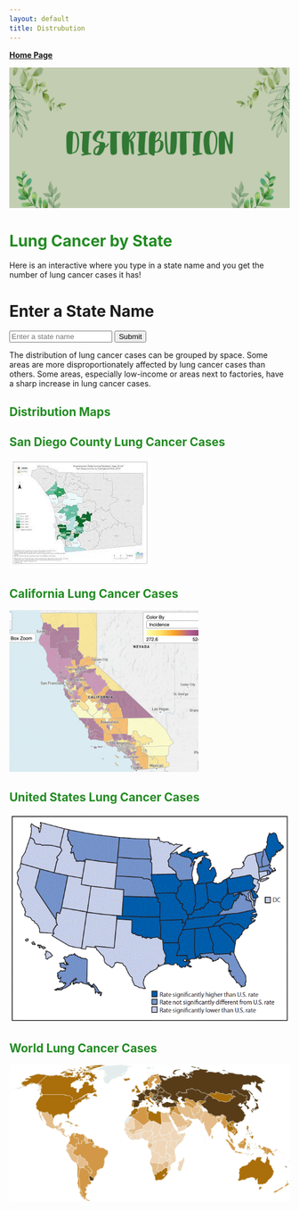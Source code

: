 ```yaml
---
layout: default
title: Distrubution
---
```


[**Home Page**](/index.md)

![Alt text](images/DISTRIBUTION.png)

# <span style="color: #228B22"> Lung Cancer by State </span>
Here is an interactive where you type in a state name and you get the number of lung cancer cases it has!

<!-- Title and introductory information about an interactive lung cancer data lookup by state -->
<html>
<head>
    <title>County and State Input</title>
    <script src="https://cdnjs.cloudflare.com/ajax/libs/Chart.js/3.7.0/chart.min.js"></script>
</head>
<body>
    <h1>Enter a State Name</h1>
    <form id="stateForm">
        <input type="text" id="stateInput" placeholder="Enter a state name">
        <button type="submit">Submit</button>
    </form>
    <div id="stateResult">
        <!-- The result for state data from the backend will be displayed here -->
    </div>
    <script>
    // State Form Submission
        document.getElementById('stateForm').addEventListener('submit', function (e) {
            e.preventDefault();
            const stateName = document.getElementById('stateInput').value;
            fetch(`http://localhost:5000/api/data/cancer/cancer/state/${stateName}`, {
                method: 'GET',
                headers: {
                    'Content-Type': 'application/json',
                }
            })
            .then(response => {
                if (response.status === 404) {
                    return { error: "State data not found" };
                }
                return response.json();
            })
            .then(data => {
                if (data.error) {
                    document.getElementById('stateResult').textContent = `Error: ${data.error}`;
                } else {
                    const resultHtml = `
                        <p>Total Population: ${data.TotalPopulation}</p>
                        <p>Total Deaths from Lung Cancer: ${data["Total amount of death from lung cancer"]}</p>
                    `;
                    document.getElementById('stateResult').innerHTML = resultHtml;
                }
            })
            .catch(error => {
                console.error('Error:', error);
            });
        });
    </script>
</body>
</html>

    
<!-- This section describes the interactive lung cancer data lookup by state, including the input form and JavaScript code for fetching data. -->

The distribution of lung cancer cases can be grouped by space. Some areas are more disproportionately affected by lung cancer cases than others. Some areas, especially low-income or areas next to factories, have a sharp increase in lung cancer cases.

<!-- Information about the distribution of lung cancer cases based on geographical factors -->

## <span style="color: #228B22"> Distribution Maps </span>

<!-- Subsection title about distribution maps -->

## <span style="color: #228B22"> San Diego County Lung Cancer Cases </span>
![Alt text](<images/download (2).jpeg>)

<!-- Information about lung cancer cases in San Diego County with an image -->

## <span style="color: #228B22"> California Lung Cancer Cases </span>
![Alt text](<images/Screenshot 2020-07-20 08.57.36.png>)

<!-- Information about lung cancer cases in California with an image -->

## <span style="color: #228B22"> United States Lung Cancer Cases </span>
![Alt text](images/mm6936a8-F.gif)

<!-- Information about lung cancer cases in the United States with an image -->

## <span style="color: #228B22"> World Lung Cancer Cases </span>
![Alt text](images/Ch11_Lung_Rates_M-mobile.png)

<!-- Information about global lung cancer cases with an image -->
